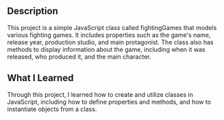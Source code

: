 ## Description

This project is a simple JavaScript class called fightingGames that models various fighting games. 
It includes properties such as the game's name, release year, production studio, and main protagonist. 
The class also has methods to display information about the game, including when it was released, who produced it, and the main character.


## What I Learned
Through this project, I learned how to create and utilize classes in JavaScript, 
including how to define properties and methods, and how to instantiate objects from a class.
